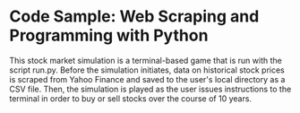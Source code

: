 # Code Sample: Web Scraping and Programming with Python

This stock market simulation is a terminal-based game that is run with the script run.py. Before the simulation initiates, data on historical stock prices is scraped from Yahoo Finance and saved to the user's local directory as a CSV file. Then, the simulation is played as the user issues instructions to the terminal in order to buy or sell stocks over the course of 10 years.
